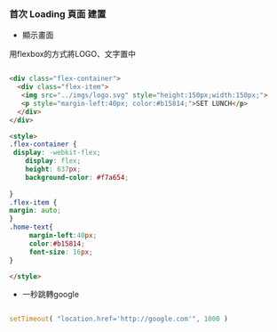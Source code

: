 ### 首次 Loading 頁面 建置

- 顯示畫面

用flexbox的方式將LOGO、文字置中
```html

<div class="flex-container">
  <div class="flex-item">
   <img src="../imgs/logo.svg" style="height:150px;width:150px;">
   <p style="margin-left:40px; color:#b15814;">SET LUNCH</p>
  </div>
</div>

<style>
.flex-container {
 display: -webkit-flex;
    display: flex;
    height: 637px;
    background-color: #f7a654;
          
}
.flex-item {
margin: auto;
}
.home-text{
     margin-left:40px; 
     color:#b15814;
     font-size: 16px;
}

</style>

```

- 一秒跳轉google

``` javaScript

setTimeout( "location.href='http://google.com'", 1000 )

```